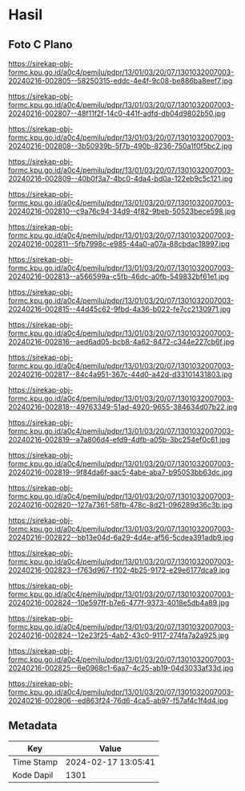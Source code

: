 # Hasil

## Foto C Plano

https://sirekap-obj-formc.kpu.go.id/a0c4/pemilu/pdpr/13/01/03/20/07/1301032007003-20240216-002805--58250315-eddc-4e4f-9c08-be886ba8eef7.jpg

https://sirekap-obj-formc.kpu.go.id/a0c4/pemilu/pdpr/13/01/03/20/07/1301032007003-20240216-002807--48f11f2f-14c0-441f-adfd-db04d9802b50.jpg

https://sirekap-obj-formc.kpu.go.id/a0c4/pemilu/pdpr/13/01/03/20/07/1301032007003-20240216-002808--3b50939b-5f7b-490b-8236-750a1f0f5bc2.jpg

https://sirekap-obj-formc.kpu.go.id/a0c4/pemilu/pdpr/13/01/03/20/07/1301032007003-20240216-002809--40b0f3a7-4bc0-4da4-bd0a-122eb9c5c121.jpg

https://sirekap-obj-formc.kpu.go.id/a0c4/pemilu/pdpr/13/01/03/20/07/1301032007003-20240216-002810--c9a76c94-34d9-4f82-9beb-50523bece598.jpg

https://sirekap-obj-formc.kpu.go.id/a0c4/pemilu/pdpr/13/01/03/20/07/1301032007003-20240216-002811--5fb7998c-e985-44a0-a07a-88cbdac18997.jpg

https://sirekap-obj-formc.kpu.go.id/a0c4/pemilu/pdpr/13/01/03/20/07/1301032007003-20240216-002813--a566599a-c5fb-46dc-a0fb-549832bf61e1.jpg

https://sirekap-obj-formc.kpu.go.id/a0c4/pemilu/pdpr/13/01/03/20/07/1301032007003-20240216-002815--44d45c62-9fbd-4a36-b022-fe7cc2130971.jpg

https://sirekap-obj-formc.kpu.go.id/a0c4/pemilu/pdpr/13/01/03/20/07/1301032007003-20240216-002816--aed6ad05-bcb8-4a62-8472-c344e227cb6f.jpg

https://sirekap-obj-formc.kpu.go.id/a0c4/pemilu/pdpr/13/01/03/20/07/1301032007003-20240216-002817--84c4a951-367c-44d0-a42d-d33101431803.jpg

https://sirekap-obj-formc.kpu.go.id/a0c4/pemilu/pdpr/13/01/03/20/07/1301032007003-20240216-002818--49763349-51ad-4920-9655-384634d07b22.jpg

https://sirekap-obj-formc.kpu.go.id/a0c4/pemilu/pdpr/13/01/03/20/07/1301032007003-20240216-002819--a7a806d4-efd9-4dfb-a05b-3bc254ef0c61.jpg

https://sirekap-obj-formc.kpu.go.id/a0c4/pemilu/pdpr/13/01/03/20/07/1301032007003-20240216-002819--9f84da6f-aac5-4abe-aba7-b95053bb63dc.jpg

https://sirekap-obj-formc.kpu.go.id/a0c4/pemilu/pdpr/13/01/03/20/07/1301032007003-20240216-002820--127a7361-58fb-478c-8d21-096289d36c3b.jpg

https://sirekap-obj-formc.kpu.go.id/a0c4/pemilu/pdpr/13/01/03/20/07/1301032007003-20240216-002822--bb13e04d-6a29-4d4e-af56-5cdea391adb9.jpg

https://sirekap-obj-formc.kpu.go.id/a0c4/pemilu/pdpr/13/01/03/20/07/1301032007003-20240216-002823--f763d967-f102-4b25-9172-e29e6177dca9.jpg

https://sirekap-obj-formc.kpu.go.id/a0c4/pemilu/pdpr/13/01/03/20/07/1301032007003-20240216-002824--10e597ff-b7e6-477f-9373-4018e5db4a89.jpg

https://sirekap-obj-formc.kpu.go.id/a0c4/pemilu/pdpr/13/01/03/20/07/1301032007003-20240216-002824--12e23f25-4ab2-43c0-9117-274fa7a2a925.jpg

https://sirekap-obj-formc.kpu.go.id/a0c4/pemilu/pdpr/13/01/03/20/07/1301032007003-20240216-002825--6e0968c1-6aa7-4c25-ab19-04d3033af33d.jpg

https://sirekap-obj-formc.kpu.go.id/a0c4/pemilu/pdpr/13/01/03/20/07/1301032007003-20240216-002806--ed863f24-76d6-4ca5-ab97-f57af4c1f4d4.jpg


## Metadata

| Key        | Value               |
| ---------- | ------------------- |
| Time Stamp | 2024-02-17 13:05:41 |
| Kode Dapil | 1301                |



